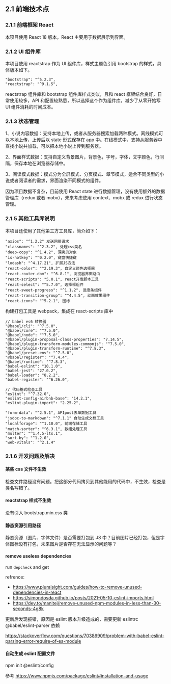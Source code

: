 ## 2.1 前端技术点

### 2.1.1 前端框架 React

本项目使用 React 18 版本，React 主要用于数据展示到界面。

### 2.1.2 UI 组件库

本项目使用 reactstrap 作为 UI 组件库，样式主题色引用 bootstrap 的样式，具体版本如下。

```
"bootstrap": "^5.2.3",
"reactstrap": "^9.1.5",
```

reactstrap 组件库和 bootstrap 组件库样式类似，且和 react 框架结合良好，日常使用较多，API 和配置较熟悉，所以选择这个作为组件库，减少了从零开始写 UI 组件消耗的时间成本。

### 2.1.3 状态管理

1、小说内容数据：支持本地上传，或者从服务器搜索加载两种模式。离线模式可以本地上传，上传后以 state 形式保存在 app 中。在线模式中，支持从服务器中查找小说并加载，可以把本地小说上传到服务器。

2、界面样式数据：支持自定义背景图片，背景色，字号，字体，文字颜色，行间隔，保存本地在浏览器存储中。

3、阅读模式数据：模式分为全屏模式、分页模式、章节模式，适合不同类型的小说或者阅读者的需求，界面渲染不同模式的组件。

因为项目数据不复杂，目前使用 React state 进行数据管理，没有使用额外的数据管理库（redux 或者 mobx），未来考虑使用 context、mobx 或 redux 进行状态管理。

### 2.1.5 其他工具库说明

本项目还使用了其他第三方工具库，简介如下：

```
"axios": "^1.2.2" 发送网络请求
"classnames": "^2.3.2", 处理css类名
"deep-copy": "^1.4.2", 深拷贝对象
"is-hotkey": "^0.2.0", 键盘快捷键
"lodash": "^4.17.21", 扩展JS方法
"react-color": "^2.19.3", 自定义颜色选择器
"react-router-dom": "^6.8.1", 浏览器界面路由
"react-scripts": "5.0.1", react开发脚本工具
"react-select": "^5.7.0", 选择框组件
"react-sweet-progress": "^1.1.2", 进度条组件
"react-transition-group": "^4.4.5", 动画效果组件
"react-icons": "^5.2.1", 图标
```

构建打包工具是 webpack，集成在 react-scripts 库中

```
// babel es6 转换器
"@babel/cli": "^7.5.0",
"@babel/core": "^7.5.0",
"@babel/node": "^7.5.0",
"@babel/plugin-proposal-class-properties": "7.14.5",
"@babel/plugin-transform-modules-commonjs": "^7.5.0",
"@babel/plugin-transform-runtime": "^7.8.3",
"@babel/preset-env": "^7.5.0",
"@babel/register": "^7.4.4",
"@babel/runtime": "^7.8.3",
"babel-eslint": "10.1.0",
"babel-jest": "27.0.2",
"babel-loader": "8.2.2",
"babel-register": "^6.26.0",

// 代码格式检查工具
"eslint": "^7.32.0",
"eslint-config-airbnb-base": "14.2.1",
"eslint-plugin-import": "2.25.2",

"form-data": "^2.5.1", APIpost表单数据工具
"jsdoc-to-markdown": "^7.1.1" 自动生成文档工具
"localforage": "^1.10.0", 前端存储工具
"match-sorter": "^6.3.1", 数组处理工具
"multer": "^1.4.5-lts.1",
"sort-by": "^1.2.0",
"web-vitals": "^2.1.4"
```

### 2.1.6 开发问题及解决

#### 某些 css 文件不生效

检查文件路径没有问题。把这部分代码拷贝到其他能用的代码中，不生效，检查是类名写错了。

#### reactstrap 样式不生效

没有引入 bootstrap.min.css 类

#### 静态资源引用路径

静态资源（图片、字体文件）是否需要打包到 JS 中？目前图片已经打包，但是字体图标没有打包，未来图片是否存在无法显示的问题等？

#### remove useless dependencies

run `depcheck` and get

refrence:

- https://www.pluralsight.com/guides/how-to-remove-unused-dependencies-in-react
- https://simondosda.github.io/posts/2021-05-10-eslint-imports.html
- https://dev.to/manitej/remove-unused-npm-modules-in-less-than-30-seconds-4g8k

更新后发现报错，原因是 eslint 版本升级造成的，需要更新 eslintrc @babel/eslint-parser 依赖

https://stackoverflow.com/questions/70386909/problem-with-babel-eslint-parsing-error-require-of-es-module

#### 自动生成 eslint 配置文件

npm init @eslint/config

参考 https://www.npmjs.com/package/eslint#installation-and-usage
